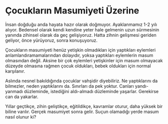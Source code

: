 # Çocukların Masumiyeti Üzerine

İnsan doğduğu anda hayata hazır olarak doğmuyor. Ayaklanmamız 1-2 yılı alıyor. Bedensel olarak kendi kendine yeter hale gelmenin uzun sürmesinin yanında zihinsel olarak da geç gelişiyoruz. Hatta zihnin gelişmesi geriden geliyor, önce yürüyoruz, sonra konuşuyoruz.

Çocukların masumiyeti henüz yetişkin olmadıkları için yaptıkları eylemleri anlamlandıramamalarından dolayıdır, yoksa yaptıkları eylemlerin masum olmasından değil. Aksine bir çok eylemleri yetişkinler için masum olmayacak düzeyde olmasına rağmen çocuk oldukları, bebek oldukları için normal karşılanır.

Aslında nesnel bakıldığında çocuklar vahşidir diyebiliriz. Ne yaptıklarını da bilmezler, neden yaptıklarını da. Sınırları da pek yoktur. Canları yandı-yanmadı düzleminde, istediğini aldı-almadı düzleminde yaşarlar. Gerekirse can da yakarlar.

Yıllar geçtikçe, zihin geliştikçe, eğitildikçe, kavramlar oturur, daha yüksek bir biline varılır. Gerçek masumiyet sonra gelir. Suçun olamadığı yerde masum nasıl olunur ki?
